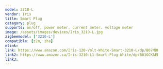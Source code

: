 ```yaml
---
model: 3210-L
vendor: Iris
title: Smart Plug
category: plug
supports: on/off, power meter, current meter. voltage meter
image: /assets/images/devices/Iris_3210-L.jpg
zigbeemodel: ['3210-L']
compatible: [z2m, zha]
mlink: 
link: https://www.amazon.com/Iris-120-Volt-White-Smart-3210-L/dp/B07MDHNCD5
link2: https://www.amazon.ca/Iris-3210-L1-Smart-Plug-White/dp/B01GCKAED4
link3: 
---
```


